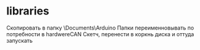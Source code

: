 # libraries
Скопировать в папку \Documents\Arduino
Папки переименновывать по потребности в hardwereCAN
Скетч, перенести в коркнь диска и оттуда запускать
